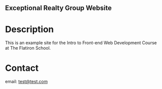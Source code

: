 Exceptional Realty Group Website
---

# Description

This is an example site for the Intro to Front-end Web Development Course at The Flatiron School.

# Contact

email: test@test.com